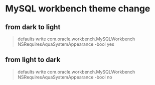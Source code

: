# MySQL workbench theme change
## from dark to light
> defaults write com.oracle.workbench.MySQLWorkbench NSRequiresAquaSystemAppearance -bool yes

## from light to dark
>defaults write com.oracle.workbench.MySQLWorkbench NSRequiresAquaSystemAppearance -bool no
